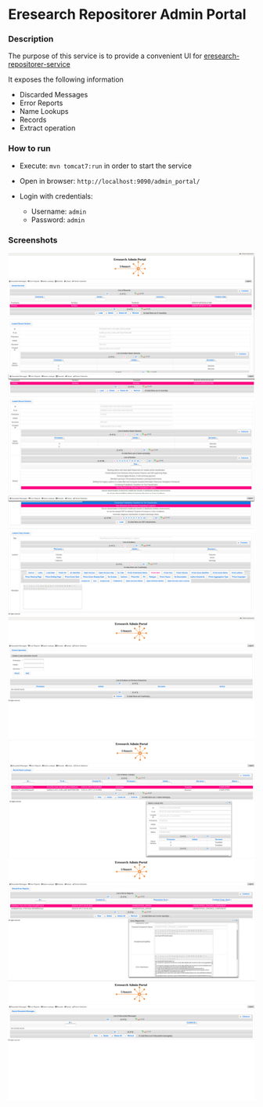 # Eresearch Repositorer Admin Portal


### Description
The purpose of this service is to provide a convenient UI for [eresearch-repositorer-service](https://github.com/chriniko13/eresearch-repositorer-service)

It exposes the following information
* Discarded Messages
* Error Reports
* Name Lookups
* Records
* Extract operation



### How to run
* Execute: `mvn tomcat7:run` in order to start the service

* Open in browser: `http://localhost:9090/admin_portal/`

* Login with credentials:
    * Username: `admin`
    * Password: `admin`


### Screenshots

![1](screenshots/1-1.jpg)
![2](screenshots/2-1.jpg)
![3](screenshots/3-1.jpg)
![4](screenshots/4-1.jpg)
![5](screenshots/5-1.jpg)
![6](screenshots/6-1.jpg)
![7](screenshots/7-1.jpg)

